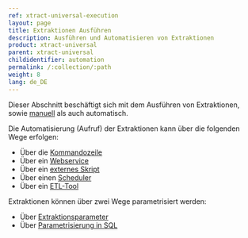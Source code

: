 ```yaml
---
ref: xtract-universal-execution
layout: page
title: Extraktionen Ausführen
description: Ausführen und Automatisieren von Extraktionen
product: xtract-universal
parent: xtract-universal
childidentifier: automation
permalink: /:collection/:path
weight: 8
lang: de_DE
---
```


<!--
Ausführen und Einplanen von Extraktionen
1.      Einführung
    a.      Run Dialog (Extraktion im Xtract Universal Designer ausführen)
    b.      GRUNDSÄTZLICH: Command Line und http-Aufruf
    c.      Aufruf aus Linux
    d.      Pro / Contra
2.      Aufruf via Skript (Powershell, Command)
3.      Aufruf via Scheduler
4.      Aufruf via ETL-Tool
5.      Parametrisierter Aufruf via URL-Parameter
a.      Parameterübergabe via http-Aufruf
b.      Parameterübergabe in xu.exe
6.      Ausführlicher Use Case (asynchroner Aufruf, parallel…)
        - asynchroner Aufruf
        - Run extraction in parallel
        – especially for incremental data load.
        - Ability to do dynamics filtering for the extraction

-->

Dieser Abschnitt beschäftigt sich mit dem Ausführen von Extraktionen, sowie [manuell](./automation/call-extraction) als auch automatisch. 

Die Automatisierung (Aufruf) der Extraktionen kann über die folgenden Wege erfolgen:

- Über die [Kommandozeile](./automation/call-via-commandline)
- Über ein [Webservice](./automation/call-via-webservice)
- Über ein [externes Skript](./automation/call-via-script)
- Über einen [Scheduler](./automation/call-via-scheduler)
- Über ein [ETL-Tool](./automation/call-via-etl)

Extraktionen können über zwei Wege parametrisiert werden:
- Über [Extraktionsparameter](../xu-parameter)
- Über [Parametrisierung in SQL](../xu-parameter-sql)

